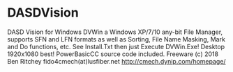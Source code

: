 # DASDVision
DASD Vision for Windows
DVWin a Windows XP/7/10 any-bit File Manager,
supports SFN and LFN formats as well as 
Sorting, File Name Masking, Mark and Do
functions, etc. See Install.Txt then just
Execute DVWin.Exe! Desktop 1920x1080 best!
PowerBasicCC source code included. 
  Freeware (c) 2018 Ben Ritchey
   fido4cmech(at)lusfiber.net
http://cmech.dynip.com/homepage/
